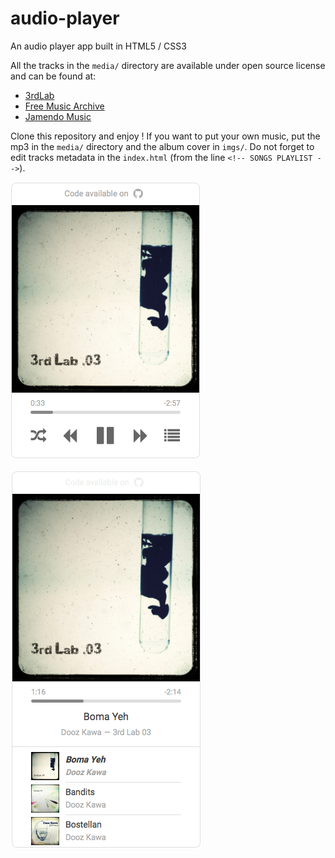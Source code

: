 # audio-player

An audio player app built in HTML5 / CSS3

All the tracks in the `media/` directory are available under open source license and can be found at:

- [3rdLab](http://3rdlab.net/fr/)
- [Free Music Archive](http://freemusicarchive.org)
- [Jamendo Music](https://www.jamendo.com)

Clone this repository and enjoy !
If you want to put your own music, put the mp3 in the `media/` directory and the album cover in `imgs/`. Do not forget to edit tracks metadata in the `index.html` (from the line `<!-- SONGS PLAYLIST -->`). 

![](screenshot-1.png)

![](screenshot-2.png)
